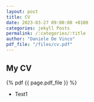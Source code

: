 ```yaml
---
layout: post
title: CV
date: 2023-03-27 09:00:00 +0100
categories: jekyll Posts
permalink: /:categories/:title
author: "Daniele De Vinco"
pdf_file: "/files/cv.pdf"
---
```




## My CV

{% pdf {{ page.pdf_file }} %}

- Test1
  
